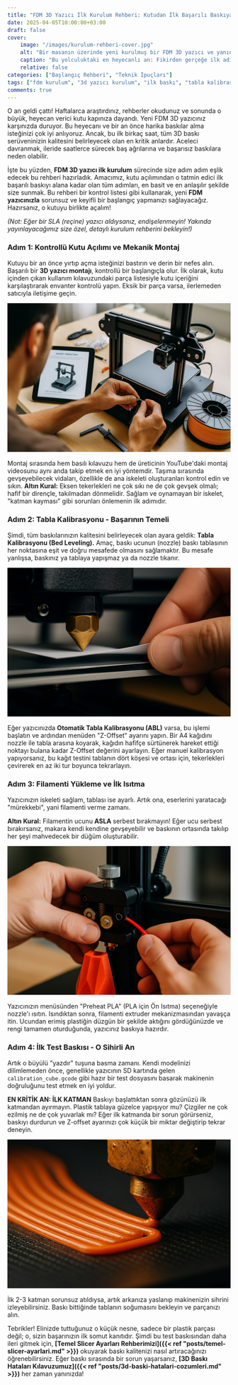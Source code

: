 ```yaml
---
title: "FDM 3D Yazıcı İlk Kurulum Rehberi: Kutudan İlk Başarılı Baskıya"
date: 2025-04-05T10:00:00+03:00
draft: false
cover:
    image: "/images/kurulum-rehberi-cover.jpg"
    alt: "Bir masanın üzerinde yeni kurulmuş bir FDM 3D yazıcı ve yanında başarılı bir test baskısı duruyor"
    caption: "Bu yolculuktaki en heyecanlı an: Fikirden gerçeğe ilk adım."
    relative: false
categories: ["Başlangıç Rehberi", "Teknik İpuçları"]
tags: ["fdm kurulum", "3d yazıcı kurulum", "ilk baskı", "tabla kalibrasyonu", "montaj"]
comments: true
---
```


O an geldi çattı! Haftalarca araştırdınız, rehberler okudunuz ve sonunda o büyük, heyecan verici kutu kapınıza dayandı. Yeni FDM 3D yazıcınız karşınızda duruyor. Bu heyecanı ve bir an önce harika baskılar alma isteğinizi çok iyi anlıyoruz. Ancak, bu ilk birkaç saat, tüm 3D baskı serüveninizin kalitesini belirleyecek olan en kritik anlardır. Aceleci davranmak, ileride saatlerce sürecek baş ağrılarına ve başarısız baskılara neden olabilir.

İşte bu yüzden, **FDM 3D yazıcı ilk kurulum** sürecinde size adım adım eşlik edecek bu rehberi hazırladık. Amacımız, kutu açılımından o tatmin edici ilk başarılı baskıyı alana kadar olan tüm adımları, en basit ve en anlaşılır şekilde size sunmak. Bu rehberi bir kontrol listesi gibi kullanarak, yeni **FDM yazıcınızla** sorunsuz ve keyifli bir başlangıç yapmanızı sağlayacağız. Hazırsanız, o kutuyu birlikte açalım!

*(Not: Eğer bir SLA (reçine) yazıcı aldıysanız, endişelenmeyin! Yakında yayınlayacağımız size özel, detaylı kurulum rehberini bekleyin!)*

### Adım 1: Kontrollü Kutu Açılımı ve Mekanik Montaj

Kutuyu bir an önce yırtıp açma isteğinizi bastırın ve derin bir nefes alın. Başarılı bir **3D yazıcı montajı**, kontrollü bir başlangıçla olur. İlk olarak, kutu içinden çıkan kullanım kılavuzundaki parça listesiyle kutu içeriğini karşılaştırarak envanter kontrolü yapın. Eksik bir parça varsa, ilerlemeden satıcıyla iletişime geçin.

![Bir kişinin 3D yazıcı montaj kılavuzuna bakarak parçaları birleştirmesi](/images/kurulum-montaj.jpg)

Montaj sırasında hem basılı kılavuzu hem de üreticinin YouTube'daki montaj videosunu aynı anda takip etmek en iyi yöntemdir. Taşıma sırasında gevşeyebilecek vidaları, özellikle de ana iskeleti oluşturanları kontrol edin ve sıkın. **Altın Kural:** Eksen tekerlekleri ne çok sıkı ne de çok gevşek olmalı; hafif bir dirençle, takılmadan dönmelidir. Sağlam ve oynamayan bir iskelet, "katman kayması" gibi sorunları önlemenin ilk adımıdır.

### Adım 2: Tabla Kalibrasyonu - Başarının Temeli

Şimdi, tüm baskılarınızın kalitesini belirleyecek olan ayara geldik: **Tabla Kalibrasyonu (Bed Leveling).** Amaç, baskı ucunun (nozzle) baskı tablasının her noktasına eşit ve doğru mesafede olmasını sağlamaktır. Bu mesafe yanlışsa, baskınız ya tablaya yapışmaz ya da nozzle tıkanır.

![Bir kişinin tabla kalibrasyonu yaparken nozul ile tabla arasına bir A4 kağıt koyması](/images/kurulum-kalibrasyon.jpg)

Eğer yazıcınızda **Otomatik Tabla Kalibrasyonu (ABL)** varsa, bu işlemi başlatın ve ardından menüden "Z-Offset" ayarını yapın. Bir A4 kağıdını nozzle ile tabla arasına koyarak, kağıdın hafifçe sürtünerek hareket ettiği noktayı bulana kadar Z-Offset değerini ayarlayın. Eğer manuel kalibrasyon yapıyorsanız, bu kağıt testini tablanın dört köşesi ve ortası için, tekerlekleri çevirerek en az iki tur boyunca tekrarlayın.

### Adım 3: Filamenti Yükleme ve İlk Isıtma

Yazıcınızın iskeleti sağlam, tablası ise ayarlı. Artık ona, eserlerini yaratacağı "mürekkebi", yani filamenti verme zamanı.

**Altın Kural:** Filamentin ucunu **ASLA** serbest bırakmayın! Eğer ucu serbest bırakırsanız, makara kendi kendine gevşeyebilir ve baskının ortasında takılıp her şeyi mahvedecek bir düğüm oluşturabilir.

![Bir kişinin filamentin ucunu 3D yazıcının extruder mekanizmasına takması](/images/kurulum-filament-yukleme.jpg)

Yazıcınızın menüsünden "Preheat PLA" (PLA için Ön Isıtma) seçeneğiyle nozzle'ı ısıtın. Isındıktan sonra, filamenti extruder mekanizmasından yavaşça itin. Ucundan erimiş plastiğin düzgün bir şekilde aktığını gördüğünüzde ve rengi tamamen oturduğunda, yazıcınız baskıya hazırdır.

### Adım 4: İlk Test Baskısı - O Sihirli An

Artık o büyülü "yazdır" tuşuna basma zamanı. Kendi modelinizi dilimlemeden önce, genellikle yazıcının SD kartında gelen `calibration_cube.gcode` gibi hazır bir test dosyasını basarak makinenin doğruluğunu test etmek en iyi yoldur.

**EN KRİTİK AN: İLK KATMAN**
Baskıyı başlattıktan sonra gözünüzü ilk katmandan ayırmayın. Plastik tablaya güzelce yapışıyor mu? Çizgiler ne çok ezilmiş ne de çok yuvarlak mı? Eğer ilk katmanda bir sorun görürseniz, baskıyı durdurun ve Z-offset ayarınızı çok küçük bir miktar değiştirip tekrar deneyin.

![Bir 3D yazıcının ilk katmanı mükemmel bir şekilde çizmesi - yakın çekim makro fotoğraf](/images/kurulum-ilk-katman.jpg)

İlk 2-3 katman sorunsuz atıldıysa, artık arkanıza yaslanıp makinenizin sihrini izleyebilirsiniz. Baskı bittiğinde tablanın soğumasını bekleyin ve parçanızı alın.

Tebrikler! Elinizde tuttuğunuz o küçük nesne, sadece bir plastik parçası değil; o, sizin başarınızın ilk somut kanıtıdır. Şimdi bu test baskısından daha ileri gitmek için, **[Temel Slicer Ayarları Rehberimizi]({{< ref "posts/temel-slicer-ayarlari.md" >}})** okuyarak baskı kalitenizi nasıl artıracağınızı öğrenebilirsiniz. Eğer baskı sırasında bir sorun yaşarsanız, **[3D Baskı Hataları Kılavuzumuz]({{< ref "posts/3d-baski-hatalari-cozumleri.md" >}})** her zaman yanınızda!